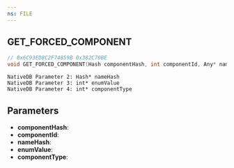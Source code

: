```yaml
---
ns: FILE
---
```

## GET_FORCED_COMPONENT

```c
// 0x6C93ED8C2F74859B 0x382C70BE
void GET_FORCED_COMPONENT(Hash componentHash, int componentId, Any* nameHash, Any* enumValue, Any* componentType);
```

```
NativeDB Parameter 2: Hash* nameHash
NativeDB Parameter 3: int* enumValue
NativeDB Parameter 4: int* componentType
```

## Parameters
* **componentHash**: 
* **componentId**: 
* **nameHash**: 
* **enumValue**: 
* **componentType**: 

